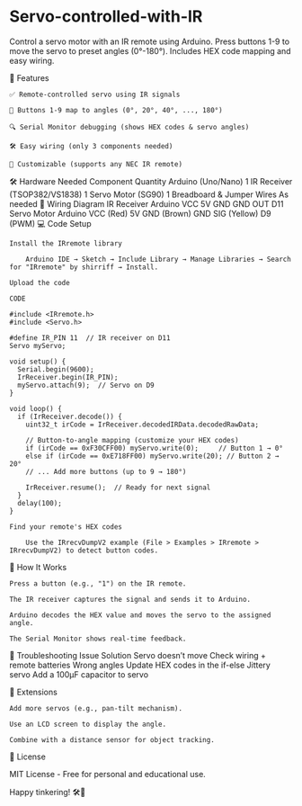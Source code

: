 # Servo-controlled-with-IR
Control a servo motor with an IR remote using Arduino. Press buttons 1-9 to move the servo to preset angles (0°-180°). Includes HEX code mapping and easy wiring.


📌 Features

    ✅ Remote-controlled servo using IR signals

    🔢 Buttons 1-9 map to angles (0°, 20°, 40°, ..., 180°)

    🔍 Serial Monitor debugging (shows HEX codes & servo angles)

    🛠️ Easy wiring (only 3 components needed)

    🔄 Customizable (supports any NEC IR remote)

🛠 Hardware Needed
Component	Quantity
Arduino (Uno/Nano)	1
IR Receiver (TSOP382/VS1838)	1
Servo Motor (SG90)	1
Breadboard & Jumper Wires	As needed
🔌 Wiring Diagram
IR Receiver	Arduino
VCC	5V
GND	GND
OUT	D11
Servo Motor	Arduino
VCC (Red)	5V
GND (Brown)	GND
SIG (Yellow)	D9 (PWM)
💻 Code Setup

    Install the IRremote library

        Arduino IDE → Sketch → Include Library → Manage Libraries → Search for "IRremote" by shirriff → Install.

    Upload the code

    CODE

    #include <IRremote.h>
    #include <Servo.h>

    #define IR_PIN 11  // IR receiver on D11
    Servo myServo;

    void setup() {
      Serial.begin(9600);
      IrReceiver.begin(IR_PIN);
      myServo.attach(9);  // Servo on D9
    }

    void loop() {
      if (IrReceiver.decode()) {
        uint32_t irCode = IrReceiver.decodedIRData.decodedRawData;
        
        // Button-to-angle mapping (customize your HEX codes)
        if (irCode == 0xF30CFF00) myServo.write(0);     // Button 1 → 0°
        else if (irCode == 0xE718FF00) myServo.write(20); // Button 2 → 20°
        // ... Add more buttons (up to 9 → 180°)
        
        IrReceiver.resume();  // Ready for next signal
      }
      delay(100);
    }

    Find your remote's HEX codes

        Use the IRrecvDumpV2 example (File > Examples > IRremote > IRrecvDumpV2) to detect button codes.

🚀 How It Works

    Press a button (e.g., "1") on the IR remote.

    The IR receiver captures the signal and sends it to Arduino.

    Arduino decodes the HEX value and moves the servo to the assigned angle.

    The Serial Monitor shows real-time feedback.

🔧 Troubleshooting
Issue	Solution
Servo doesn’t move	Check wiring + remote batteries
Wrong angles	Update HEX codes in the if-else
Jittery servo	Add a 100µF capacitor to servo


🎯 Extensions

    Add more servos (e.g., pan-tilt mechanism).

    Use an LCD screen to display the angle.

    Combine with a distance sensor for object tracking.

📜 License

MIT License - Free for personal and educational use.

Happy tinkering! 🛠️🚀
